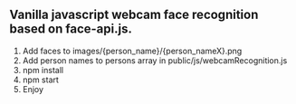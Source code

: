 ## Vanilla javascript webcam face recognition based on face-api.js.

1. Add faces to images/{person_name}/{person_nameX}.png
2. Add person names to persons array in public/js/webcamRecognition.js
3. npm install
4. npm start
5. Enjoy
